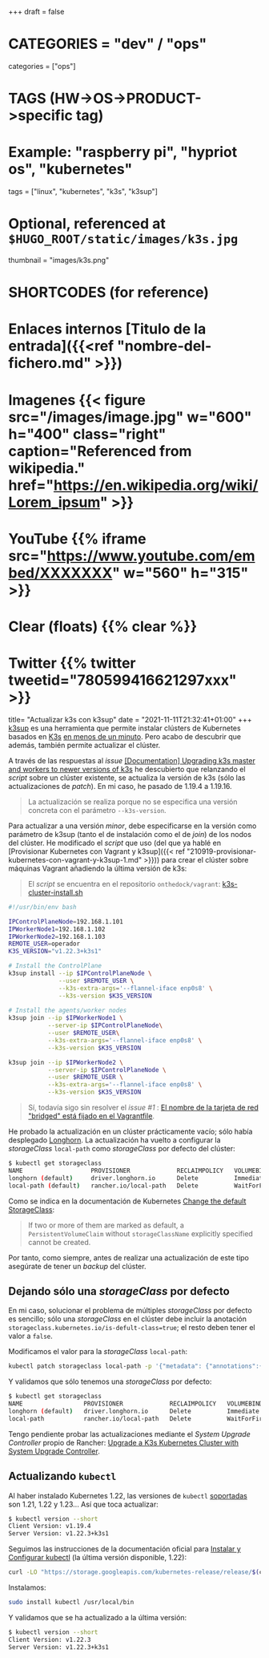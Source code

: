 +++
draft = false

# CATEGORIES = "dev" / "ops"
categories = ["ops"]
# TAGS (HW->OS->PRODUCT->specific tag)
# Example: "raspberry pi", "hypriot os", "kubernetes"

tags = ["linux", "kubernetes", "k3s", "k3sup"]

# Optional, referenced at `$HUGO_ROOT/static/images/k3s.jpg`
thumbnail = "images/k3s.png"

# SHORTCODES (for reference)

# Enlaces internos [Titulo de la entrada]({{<ref "nombre-del-fichero.md" >}})

# Imagenes {{< figure src="/images/image.jpg" w="600" h="400" class="right" caption="Referenced from wikipedia." href="https://en.wikipedia.org/wiki/Lorem_ipsum" >}}
# YouTube {{% iframe src="https://www.youtube.com/embed/XXXXXXX" w="560" h="315" >}}
# Clear (floats) {{% clear %}}
# Twitter {{% twitter tweetid="780599416621297xxx" >}}

title=  "Actualizar k3s con k3sup"
date = "2021-11-11T21:32:41+01:00"
+++
[k3sup](https://github.com/alexellis/k3sup) es una herramienta que permite instalar clústers de Kubernetes basados en [K3s](https://k3s.io/) [en menos de un minuto](https://github.com/alexellis/k3sup#demo-). Pero acabo de descubrir que además, también permite actualizar el clúster.
<!--more-->

A través de las respuestas al *issue* [[Documentation] Upgrading k3s master and workers to newer versions of k3s](https://github.com/alexellis/k3sup/issues/161) he descubierto que relanzando el *script* sobre un clúster existente, se actualiza la versión de k3s (sólo las actualizaciones de *patch*). En mi caso, he pasado de 1.19.4 a 1.19.16.

> La actualización se realiza porque no se especifica una versión concreta con el parámetro `--k3s-version`.

Para actualizar a una versión *minor*, debe especificarse en la versión como parámetro de k3sup (tanto el de instalación como el de *join*) de los nodos del clúster. He modificado el *script* que uso (del que ya hablé en [Provisionar Kubernetes con Vagrant y k3sup]({{< ref "210919-provisionar-kubernetes-con-vagrant-y-k3sup-1.md" >}})) para crear el clúster sobre máquinas Vagrant añadiendo la última versión de k3s:

> El *script* se encuentra en el repositorio `onthedock/vagrant`: [k3s-cluster-install.sh](https://github.com/onthedock/vagrant/blob/main/k3s-ubuntu-cluster/k3s-cluster-install.sh)

```bash
#!/usr/bin/env bash

IPControlPlaneNode=192.168.1.101
IPWorkerNode1=192.168.1.102
IPWorkerNode2=192.168.1.103
REMOTE_USER=operador
K3S_VERSION="v1.22.3+k3s1"

# Install the ControlPlane
k3sup install --ip $IPControlPlaneNode \
              --user $REMOTE_USER \
              --k3s-extra-args='--flannel-iface enp0s8' \
              --k3s-version $K3S_VERSION
              
# Install the agents/worker nodes
k3sup join --ip $IPWorkerNode1 \
           --server-ip $IPControlPlaneNode\
           --user $REMOTE_USER\
           --k3s-extra-args='--flannel-iface enp0s8' \
           --k3s-version $K3S_VERSION

k3sup join --ip $IPWorkerNode2 \
           --server-ip $IPControlPlaneNode \
           --user $REMOTE_USER \
           --k3s-extra-args='--flannel-iface enp0s8' \
           --k3s-version $K3S_VERSION
```

> Sí, todavía sigo sin resolver el *issue #1* : [El nombre de la tarjeta de red "bridged" está fijado en el Vagrantfile](https://github.com/onthedock/vagrant/issues/1).

He probado la actualización en un clúster prácticamente vacío; sólo había desplegado [Longhorn](https://longhorn.io/). La actualización ha vuelto a configurar la *storageClass* `local-path` como *storageClass* por defecto del clúster:

```bash
$ kubectl get storageclass
NAME                   PROVISIONER             RECLAIMPOLICY   VOLUMEBINDINGMODE      ALLOWVOLUMEEXPANSION   AGE
longhorn (default)     driver.longhorn.io      Delete          Immediate              true                   3h38m
local-path (default)   rancher.io/local-path   Delete          WaitForFirstConsumer   false                  46d
```

Como se indica en la documentación de Kubernetes [Change the default StorageClass](https://kubernetes.io/docs/tasks/administer-cluster/change-default-storage-class/#changing-the-default-storageclass):

> If two or more of them are marked as default, a `PersistentVolumeClaim` without `storageClassName` explicitly specified cannot be created.

Por tanto, como siempre, antes de realizar una actualización de este tipo asegúrate de tener un *backup* del clúster.

## Dejando sólo una *storageClass* por defecto

En mi caso, solucionar el problema de múltiples *storageClass* por defecto es sencillo; sólo una *storageClass* en el clúster debe incluir la anotación `storageclass.kubernetes.io/is-defult-class=true`; el resto deben tener el valor a `false`.

Modificamos el valor para la *storageClass* `local-path`:

```bash
kubectl patch storageclass local-path -p '{"metadata": {"annotations":{"storageclass.kubernetes.io/is-default-class":"false"}}}'
```

Y validamos que sólo tenemos una *storageClass* por defecto:

```bash
$ kubectl get storageclass
NAME                 PROVISIONER             RECLAIMPOLICY   VOLUMEBINDINGMODE      ALLOWVOLUMEEXPANSION   AGE
longhorn (default)   driver.longhorn.io      Delete          Immediate              true                   3h43m
local-path           rancher.io/local-path   Delete          WaitForFirstConsumer   false                  46d
```

Tengo pendiente probar las actualizaciones mediante el *System Upgrade Controller* propio de Rancher: [Upgrade a K3s Kubernetes Cluster with System Upgrade Controller](https://www.suse.com/c/rancher_blog/upgrade-a-k3s-kubernetes-cluster-with-system-upgrade-controller/).

## Actualizando `kubectl`

Al haber instalado Kubernetes 1.22, las versiones de `kubectl` [soportadas](https://kubernetes.io/releases/version-skew-policy/#kubectl) son 1.21, 1.22 y 1.23... Así que toca actualizar:

```bash
$ kubectl version --short
Client Version: v1.19.4
Server Version: v1.22.3+k3s1
```

Seguimos las instrucciones de la documentación oficial para [Instalar y Configurar kubectl](https://kubernetes.io/es/docs/tasks/tools/install-kubectl/) (la última versión disponible, 1.22):

```bash
curl -LO "https://storage.googleapis.com/kubernetes-release/release/$(curl -s https://storage.googleapis.com/kubernetes-release/release/stable.txt)/bin/linux/amd64/kubectl"
```

Instalamos:

```bash
sudo install kubectl /usr/local/bin
```

Y validamos que se ha actualizado a la última versión:

```bash
$ kubectl version --short
Client Version: v1.22.3
Server Version: v1.22.3+k3s1
```
